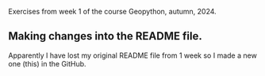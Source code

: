 Exercises from week 1 of the course Geopython, autumn, 2024.

## Making changes into the README file. 
Apparently I have lost my original README file from 1 week so I made a new one (this) in the GitHub.
